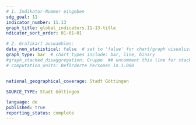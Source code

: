 ```yaml
---
# 1. Indikator-Nummer eingeben 
sdg_goal: 11
indicator_number: 11.13
graph_title: global_indicators.11-13-title
ndicator_sort_order: 01-01-01

# 2. Grafikart auswaehlen: 
data_non_statistical: false  # set to 'false' for chart/graph visualization 
graph_type: bar  # chart types include: bar, line, binary 
#graph_stacked_disaggregation: Gruppe  ## uncomment this line for stacked bars. eplace 'Geschlecht' with the field of aggregation. 
# computation_units: Beförderte Personen in 1.000


national_geographical_coverage: Stadt Göttingen

SOURCE_TYPE: Stadt Göttingen

language: de   
published: true 
reporting_status: complete
---
```

